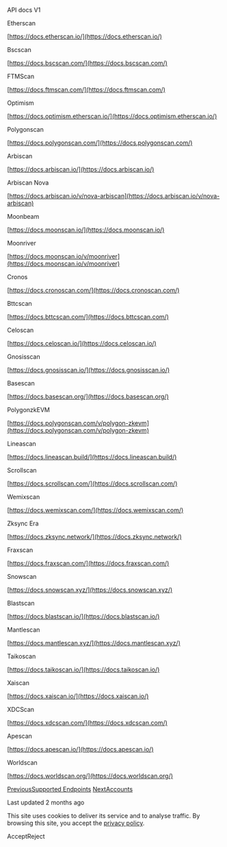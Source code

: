 API docs V1

Etherscan

[https://docs.etherscan.io/](https://docs.etherscan.io/)

Bscscan

[https://docs.bscscan.com/](https://docs.bscscan.com/)

FTMScan

[https://docs.ftmscan.com/](https://docs.ftmscan.com/)

Optimism

[https://docs.optimism.etherscan.io/](https://docs.optimism.etherscan.io/)

Polygonscan

[https://docs.polygonscan.com/](https://docs.polygonscan.com/)

Arbiscan

[https://docs.arbiscan.io/](https://docs.arbiscan.io/)

Arbiscan Nova

[https://docs.arbiscan.io/v/nova-arbiscan](https://docs.arbiscan.io/v/nova-arbiscan)

Moonbeam

[https://docs.moonscan.io/](https://docs.moonscan.io/)

Moonriver

[https://docs.moonscan.io/v/moonriver](https://docs.moonscan.io/v/moonriver)

Cronos

[https://docs.cronoscan.com/](https://docs.cronoscan.com/)

Bttcscan

[https://docs.bttcscan.com/](https://docs.bttcscan.com/)

Celoscan

[https://docs.celoscan.io/](https://docs.celoscan.io/)

Gnosisscan

[https://docs.gnosisscan.io/](https://docs.gnosisscan.io/)

Basescan

[https://docs.basescan.org/](https://docs.basescan.org/)

PolygonzkEVM

[https://docs.polygonscan.com/v/polygon-zkevm](https://docs.polygonscan.com/v/polygon-zkevm)

Lineascan

[https://docs.lineascan.build/](https://docs.lineascan.build/)

Scrollscan

[https://docs.scrollscan.com/](https://docs.scrollscan.com/)

Wemixscan

[https://docs.wemixscan.com/](https://docs.wemixscan.com/)

Zksync Era

[https://docs.zksync.network/](https://docs.zksync.network/)

Fraxscan

[https://docs.fraxscan.com/](https://docs.fraxscan.com/)

Snowscan

[https://docs.snowscan.xyz/](https://docs.snowscan.xyz/)

Blastscan

[https://docs.blastscan.io/](https://docs.blastscan.io/)

Mantlescan

[https://docs.mantlescan.xyz/](https://docs.mantlescan.xyz/)

Taikoscan

[https://docs.taikoscan.io/](https://docs.taikoscan.io/)

Xaiscan

[https://docs.xaiscan.io/](https://docs.xaiscan.io/)

XDCScan

[https://docs.xdcscan.com/](https://docs.xdcscan.com/)

Apescan

[https://docs.apescan.io/](https://docs.apescan.io/)

Worldscan

[https://docs.worldscan.org/](https://docs.worldscan.org/)

[PreviousSupported Endpoints](https://docs.etherscan.io/etherscan-v2/getting-started/supported-endpoints) [NextAccounts](https://docs.etherscan.io/etherscan-v2/api-endpoints/accounts)

Last updated 2 months ago

This site uses cookies to deliver its service and to analyse traffic. By browsing this site, you accept the [privacy policy](https://policies.gitbook.com/privacy/cookies).

AcceptReject